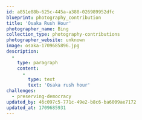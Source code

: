 ```yaml
---
id: a851e88b-625c-445a-a388-026989952dfc
blueprint: photography_contribution
title: 'Osaka Rush Hour'
photographer_name: Bing
collection_type: photography-contributions
photographer_website: unknown
image: osaka-1709685896.jpg
description:
  -
    type: paragraph
    content:
      -
        type: text
        text: 'Osaka rush hour'
challenges:
  - preserving-democracy
updated_by: 46c097c5-771c-49e2-b8c6-ba6009ae7172
updated_at: 1709685931
---
```

